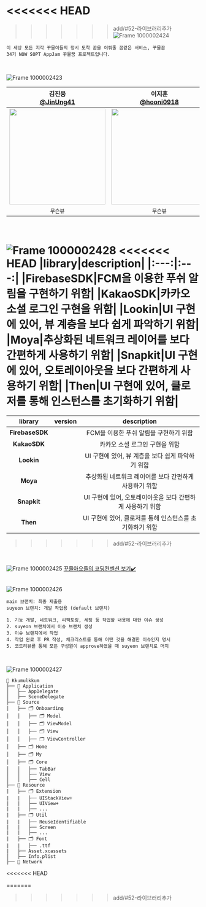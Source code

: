 <<<<<<< HEAD
=======

>>>>>>> add/#52-라이브러리추가
![Frame 1000002424](https://github.com/OMZigak/iOS/assets/144984293/d5e851a7-4ecf-467f-a09a-7cb3433b996d)
```
이 세상 모든 지각 꾸물이들의 정시 도착 꿈을 이뤄줄 꿈같은 서비스, 꾸물꿈
34기 NOW SOPT AppJam 꾸물꿈 프로젝트입니다.
```
</br>

![Frame 1000002423](https://github.com/OMZigak/iOS/assets/144984293/e8373f56-2bf7-4f99-ba68-a8eb94c31c9e)

|김진웅</br>[@JinUng41](https://github.com/JinUng41)|이지훈</br>[@hooni0918](https://github.com/hooni0918)|이유진</br>[@youz2me](https://github.com/youz2me)|김수연</br>[@mmaybei](https://github.com/mmaybei)|
|:---:|:---:|:---:|:---:|
|<img src = "https://github.com/OMZigak/iOS/assets/144984293/c3548e84-629e-4dbd-b839-c2bb44c870bf" width ="250">|<img src = "https://github.com/OMZigak/iOS/assets/144984293/c3548e84-629e-4dbd-b839-c2bb44c870bf" width ="250">|<img src = "https://github.com/OMZigak/iOS/assets/144984293/c3548e84-629e-4dbd-b839-c2bb44c870bf" width ="250">|<img src = "https://github.com/OMZigak/iOS/assets/144984293/c3548e84-629e-4dbd-b839-c2bb44c870bf" width ="250">|
|`무슨뷰`|`무슨뷰`|`무슨뷰`|`무슨뷰`|
</br>

![Frame 1000002428](https://github.com/OMZigak/iOS/assets/144984293/8c3ba259-6b8d-47b9-9f5d-97e8bc48ccd7)
<<<<<<< HEAD
|library|description|
|:---:|:---:|
|**FirebaseSDK**|FCM을 이용한 푸쉬 알림을 구현하기 위함|
|**KakaoSDK**|카카오 소셜 로그인 구현을 위함|
|**Lookin**|UI 구현에 있어, 뷰 계층을 보다 쉽게 파악하기 위함|
|**Moya**|추상화된 네트워크 레이어를 보다 간편하게 사용하기 위함|
|**Snapkit**|UI 구현에 있어, 오토레이아웃을 보다 간편하게 사용하기 위함|
|**Then**|UI 구현에 있어, 클로저를 통해 인스턴스를 초기화하기 위함|
=======
|library|version|description|
|:---:|:---:|:---:|
|**FirebaseSDK**||FCM을 이용한 푸쉬 알림을 구현하기 위함|
|**KakaoSDK**||카카오 소셜 로그인 구현을 위함|
|**Lookin**||UI 구현에 있어, 뷰 계층을 보다 쉽게 파악하기 위함|
|**Moya**||추상화된 네트워크 레이어를 보다 간편하게 사용하기 위함|
|**Snapkit**||UI 구현에 있어, 오토레이아웃을 보다 간편하게 사용하기 위함|
|**Then**||UI 구현에 있어, 클로저를 통해 인스턴스를 초기화하기 위함|
>>>>>>> add/#52-라이브러리추가
</br>


![Frame 1000002425](https://github.com/OMZigak/iOS/assets/144984293/7975890a-1ffc-4b51-84e8-8102c454c52e)
[꾸물아요들의 코딩컨벤션 보기✔️](https://github.com/OMZigak/iOS_Styleguide)
</br>
</br>


![Frame 1000002426](https://github.com/OMZigak/iOS/assets/144984293/fc19dbd0-5755-4a67-87c0-8ab4b1558ea2)
```
main 브랜치: 최종 제출용
suyeon 브랜치: 개발 작업용 (default 브랜치)

1. 기능 개발, 네트워크, 리팩토링, 세팅 등 작업할 내용에 대한 이슈 생성
2. suyeon 브랜치에서 이슈 브랜치 생성
3. 이슈 브랜치에서 작업
4. 작업 완료 후 PR 작성, 체크리스트를 통해 어떤 것을 해결한 이슈인지 명시
5. 코드리뷰를 통해 모든 구성원이 approve하였을 때 suyeon 브랜치로 머지
```
</br>

![Frame 1000002427](https://github.com/OMZigak/iOS/assets/144984293/89e48d23-a134-4ad1-8c9d-bf01769a2f46)
```
📁 Kkumulkkum
├── 📁 Application
│   ├── AppDelegate
│   ├── SceneDelegate
├── 📁 Source
│   ├── 🗂️ Onboarding
│   │   ├── 🗂️ Model
│   │   ├── 🗂️ ViewModel
│   │   ├── 🗂️ View
│   │   ├── 🗂️ ViewController
│   ├── 🗂️ Home
│   ├── 🗂️ My
│   ├── 🗂️ Core
│   │   ├── TabBar
│   │   ├── View
│   │   ├── Cell
├── 📁 Resource
|   ├── 🗂️ Extension
|   |   ├── UIStackView+
|   |   ├── UIView+
|   |   ├── ...
|   ├── 🗂️ Util
|   |   ├── ReuseIdentifiable
|   |   ├── Screen
|   |   ├── ...
|   ├── 🗂️ Font
|   |   ├── .ttf
|   ├── Asset.xcassets
│   ├── Info.plist
├── 📁 Network
```

<<<<<<< HEAD


=======
>>>>>>> add/#52-라이브러리추가
